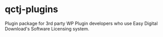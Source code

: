 # qctj-plugins
Plugin package for 3rd party WP Plugin developers who use Easy Digital Download's Software Licensing system.
